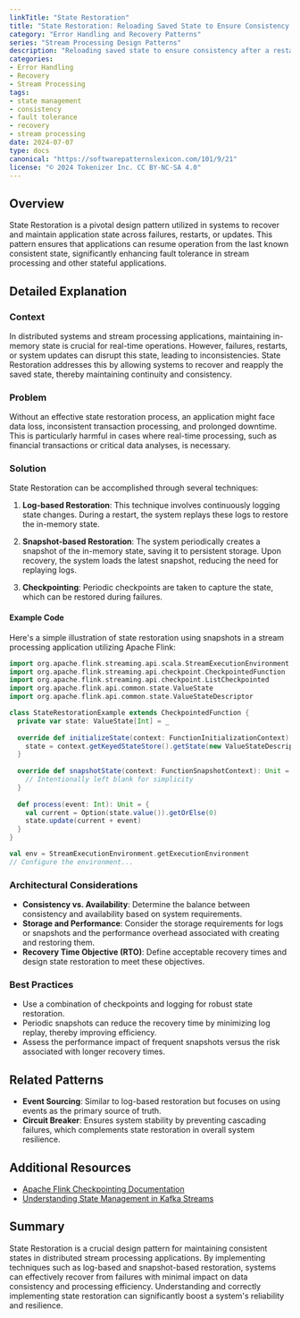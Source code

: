 ```yaml
---
linkTitle: "State Restoration"
title: "State Restoration: Reloading Saved State to Ensure Consistency After a Restart"
category: "Error Handling and Recovery Patterns"
series: "Stream Processing Design Patterns"
description: "Reloading saved state to ensure consistency after a restart, including techniques like reconstructing in-memory state from logs or snapshots."
categories:
- Error Handling
- Recovery
- Stream Processing
tags:
- state management
- consistency
- fault tolerance
- recovery
- stream processing
date: 2024-07-07
type: docs
canonical: "https://softwarepatternslexicon.com/101/9/21"
license: "© 2024 Tokenizer Inc. CC BY-NC-SA 4.0"
---
```


## Overview

State Restoration is a pivotal design pattern utilized in systems to recover and maintain application state across failures, restarts, or updates. This pattern ensures that applications can resume operation from the last known consistent state, significantly enhancing fault tolerance in stream processing and other stateful applications.

## Detailed Explanation

### Context

In distributed systems and stream processing applications, maintaining in-memory state is crucial for real-time operations. However, failures, restarts, or system updates can disrupt this state, leading to inconsistencies. State Restoration addresses this by allowing systems to recover and reapply the saved state, thereby maintaining continuity and consistency.

### Problem

Without an effective state restoration process, an application might face data loss, inconsistent transaction processing, and prolonged downtime. This is particularly harmful in cases where real-time processing, such as financial transactions or critical data analyses, is necessary.

### Solution

State Restoration can be accomplished through several techniques:

1. **Log-based Restoration**: This technique involves continuously logging state changes. During a restart, the system replays these logs to restore the in-memory state.

2. **Snapshot-based Restoration**: The system periodically creates a snapshot of the in-memory state, saving it to persistent storage. Upon recovery, the system loads the latest snapshot, reducing the need for replaying logs.

3. **Checkpointing**: Periodic checkpoints are taken to capture the state, which can be restored during failures.

#### Example Code

Here's a simple illustration of state restoration using snapshots in a stream processing application utilizing Apache Flink:

```scala
import org.apache.flink.streaming.api.scala.StreamExecutionEnvironment
import org.apache.flink.streaming.api.checkpoint.CheckpointedFunction
import org.apache.flink.streaming.api.checkpoint.ListCheckpointed
import org.apache.flink.api.common.state.ValueState
import org.apache.flink.api.common.state.ValueStateDescriptor

class StateRestorationExample extends CheckpointedFunction {
  private var state: ValueState[Int] = _
  
  override def initializeState(context: FunctionInitializationContext): Unit = {
    state = context.getKeyedStateStore().getState(new ValueStateDescriptor[Int]("state", classOf[Int]))
  }
  
  override def snapshotState(context: FunctionSnapshotContext): Unit = {
    // Intentionally left blank for simplicity
  }
  
  def process(event: Int): Unit = {
    val current = Option(state.value()).getOrElse(0)
    state.update(current + event)
  }
}

val env = StreamExecutionEnvironment.getExecutionEnvironment
// Configure the environment...

```

### Architectural Considerations

- **Consistency vs. Availability**: Determine the balance between consistency and availability based on system requirements.
- **Storage and Performance**: Consider the storage requirements for logs or snapshots and the performance overhead associated with creating and restoring them.
- **Recovery Time Objective (RTO)**: Define acceptable recovery times and design state restoration to meet these objectives.

### Best Practices

- Use a combination of checkpoints and logging for robust state restoration.
- Periodic snapshots can reduce the recovery time by minimizing log replay, thereby improving efficiency.
- Assess the performance impact of frequent snapshots versus the risk associated with longer recovery times.

## Related Patterns

- **Event Sourcing**: Similar to log-based restoration but focuses on using events as the primary source of truth.
- **Circuit Breaker**: Ensures system stability by preventing cascading failures, which complements state restoration in overall system resilience.

## Additional Resources

- [Apache Flink Checkpointing Documentation](https://flink.apache.org/doc/checkpointing/)
- [Understanding State Management in Kafka Streams](https://kafka.apache.org/documentation/streams)

## Summary

State Restoration is a crucial design pattern for maintaining consistent states in distributed stream processing applications. By implementing techniques such as log-based and snapshot-based restoration, systems can effectively recover from failures with minimal impact on data consistency and processing efficiency. Understanding and correctly implementing state restoration can significantly boost a system's reliability and resilience.

